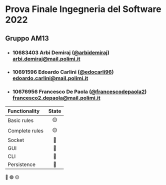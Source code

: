 # Prova Finale Ingegneria del Software 2022
## Gruppo AM13

- ###   10683403    Arbi Demiraj ([@arbidemiraj](https://github.com/arbidemiraj))<br>arbi.demiraj@mail.polimi.it
- ###   10691596    Edoardo Carlini ([@edocarli96](https://github.com/edocarli96))<br>edoardo.carlini@mail.polimi.it
- ###   10676956    Francesco De Paola ([@francescodepaola2](https://github.com/francescodepaola2))<br>francesco2.depaola@mail.polimi.it

| Functionality    |                       State                        |
|:-----------------|:--------------------------------------------------:|
| Basic rules      | 🟡 | Model implementation 
| Complete rules   | 🟡 | Model implementation 
| Socket           | 🔴 |
| GUI              | 🔴 |
| CLI              | 🔴 |
| Persistence      | 🔴 |

🔴
🟢
🟡
